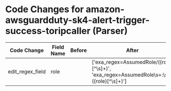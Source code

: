# Code Changes for amazon-awsguardduty-sk4-alert-trigger-success-toripcaller (Parser)

| Code Change | Field Name | Before | After |
|-------------|------------|--------|-------|
| edit_regex_field | role |  | ['exa_regex=AssumedRole\/({role}[^\s]+)', 'exa_regex=AssumedRole\s+:\s+({role}[^\s]+)'] |
